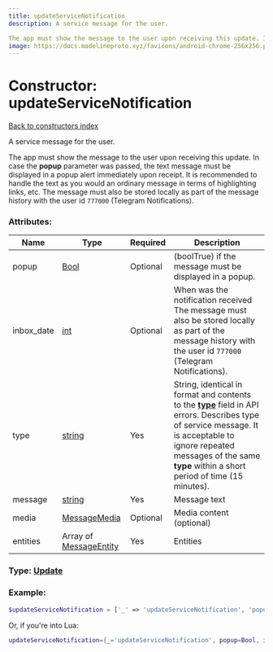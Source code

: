 ```yaml
---
title: updateServiceNotification
description: A service message for the user.

The app must show the message to the user upon receiving this update. In case the **popup** parameter was passed, the text message must be displayed in a popup alert immediately upon receipt. It is recommended to handle the text as you would an ordinary message in terms of highlighting links, etc. The message must also be stored locally as part of the message history with the user id `777000` (Telegram Notifications).
image: https://docs.madelineproto.xyz/favicons/android-chrome-256x256.png
---
```

# Constructor: updateServiceNotification  
[Back to constructors index](index.md)



A service message for the user.

The app must show the message to the user upon receiving this update. In case the **popup** parameter was passed, the text message must be displayed in a popup alert immediately upon receipt. It is recommended to handle the text as you would an ordinary message in terms of highlighting links, etc. The message must also be stored locally as part of the message history with the user id `777000` (Telegram Notifications).

### Attributes:

| Name     |    Type       | Required | Description |
|----------|---------------|----------|-------------|
|popup|[Bool](../types/Bool.md) | Optional|(boolTrue) if the message must be displayed in a popup.|
|inbox\_date|[int](../types/int.md) | Optional|When was the notification received<br>The message must also be stored locally as part of the message history with the user id `777000` (Telegram Notifications).|
|type|[string](../types/string.md) | Yes|String, identical in format and contents to the [**type**](https://core.telegram.org/api/errors#error-type) field in API errors. Describes type of service message. It is acceptable to ignore repeated messages of the same **type** within a short period of time (15 minutes).|
|message|[string](../types/string.md) | Yes|Message text|
|media|[MessageMedia](../types/MessageMedia.md) | Optional|Media content (optional)|
|entities|Array of [MessageEntity](../types/MessageEntity.md) | Yes|Entities|



### Type: [Update](../types/Update.md)


### Example:

```php
$updateServiceNotification = ['_' => 'updateServiceNotification', 'popup' => Bool, 'inbox_date' => int, 'type' => 'string', 'message' => 'string', 'media' => MessageMedia, 'entities' => [MessageEntity, MessageEntity]];
```  


Or, if you're into Lua:

```lua
updateServiceNotification={_='updateServiceNotification', popup=Bool, inbox_date=int, type='string', message='string', media=MessageMedia, entities={MessageEntity}}

```


